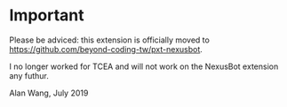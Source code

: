 # Important

Please be adviced: this extension is officially moved to https://github.com/beyond-coding-tw/pxt-nexusbot.

I no longer worked for TCEA and will not work on the NexusBot extension any futhur.

Alan Wang, July 2019

